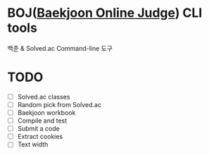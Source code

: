 # BOJ([Baekjoon Online Judge](https://www.acmicpc.net/)) CLI tools
백준 & Solved.ac Command-line 도구

# TODO
- [ ] Solved.ac classes
- [ ] Random pick from Solved.ac
- [ ] Baekjoon workbook
- [ ] Compile and test
- [ ] Submit a code
- [ ] Extract cookies
- [ ] Text width
